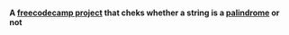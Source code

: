 #### A [freecodecamp project](https://www.freecodecamp.org/learn/javascript-algorithms-and-data-structures/javascript-algorithms-and-data-structures-projects/palindrome-checker) that cheks whether a string is a [palindrome](https://en.wikipedia.org/wiki/Palindrome) or not